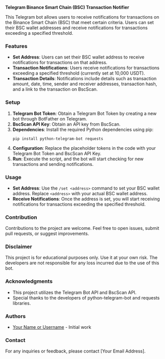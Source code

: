 **Telegram Binance Smart Chain (BSC) Transaction Notifier**

This Telegram bot allows users to receive notifications for transactions on the Binance Smart Chain (BSC) that meet certain criteria. Users can set their BSC wallet addresses and receive notifications for transactions exceeding a specified threshold.

### Features

- **Set Address**: Users can set their BSC wallet address to receive notifications for transactions on that address.
- **Transaction Notifications**: Users receive notifications for transactions exceeding a specified threshold (currently set at 10,000 USDT).
- **Transaction Details**: Notifications include details such as transaction amount, date, time, sender and receiver addresses, transaction hash, and a link to the transaction on BscScan.

### Setup

1. **Telegram Bot Token**: Obtain a Telegram Bot Token by creating a new bot through BotFather on Telegram.
2. **BscScan API Key**: Obtain an API key from BscScan.
3. **Dependencies**: Install the required Python dependencies using pip:
   ```
   pip install python-telegram-bot requests
   ```
4. **Configuration**: Replace the placeholder tokens in the code with your Telegram Bot Token and BscScan API Key.
5. **Run**: Execute the script, and the bot will start checking for new transactions and sending notifications.

### Usage

- **Set Address**: Use the `/set <address>` command to set your BSC wallet address. Replace `<address>` with your actual BSC wallet address.
- **Receive Notifications**: Once the address is set, you will start receiving notifications for transactions exceeding the specified threshold.

### Contribution

Contributions to the project are welcome. Feel free to open issues, submit pull requests, or suggest improvements.


### Disclaimer

This project is for educational purposes only. Use it at your own risk. The developers are not responsible for any loss incurred due to the use of this bot.

### Acknowledgments

- This project utilizes the Telegram Bot API and BscScan API.
- Special thanks to the developers of python-telegram-bot and requests libraries.

### Authors

- [Your Name or Username](https://github.com/yourusername) - Initial work

### Contact

For any inquiries or feedback, please contact [Your Email Address].
